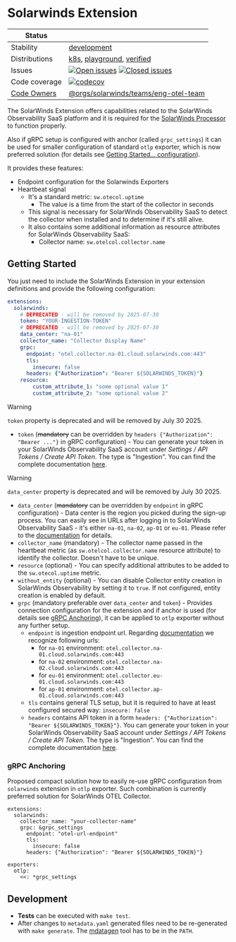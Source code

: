 # Solarwinds Extension

<!-- distribution links hack -->
[verified]: https://github.com/solarwinds/solarwinds-otel-collector-releases/tree/main/distributions/verified
[playground]: https://github.com/solarwinds/solarwinds-otel-collector-releases/tree/main/distributions/playground
[k8s]: https://github.com/solarwinds/solarwinds-otel-collector-releases/tree/main/distributions/k8s

<!-- status autogenerated section -->
| Status        |           |
| ------------- |-----------|
| Stability     | [development]  |
| Distributions | [k8s], [playground], [verified] |
| Issues        | [![Open issues](https://img.shields.io/github/issues-search/open-telemetry/opentelemetry-collector-contrib?query=is%3Aissue%20is%3Aopen%20label%3Aextension%2Fsolarwinds%20&label=open&color=orange&logo=opentelemetry)](https://github.com/open-telemetry/opentelemetry-collector-contrib/issues?q=is%3Aopen+is%3Aissue+label%3Aextension%2Fsolarwinds) [![Closed issues](https://img.shields.io/github/issues-search/open-telemetry/opentelemetry-collector-contrib?query=is%3Aissue%20is%3Aclosed%20label%3Aextension%2Fsolarwinds%20&label=closed&color=blue&logo=opentelemetry)](https://github.com/open-telemetry/opentelemetry-collector-contrib/issues?q=is%3Aclosed+is%3Aissue+label%3Aextension%2Fsolarwinds) |
| Code coverage | [![codecov](https://codecov.io/github/open-telemetry/opentelemetry-collector-contrib/graph/main/badge.svg?component=extension_solarwinds)](https://app.codecov.io/gh/open-telemetry/opentelemetry-collector-contrib/tree/main/?components%5B0%5D=extension_solarwinds&displayType=list) |
| [Code Owners](https://github.com/open-telemetry/opentelemetry-collector-contrib/blob/main/CONTRIBUTING.md#becoming-a-code-owner)    | [@orgs/solarwinds/teams/eng-otel-team](https://www.github.com/orgs/solarwinds/teams/eng-otel-team) |

[development]: https://github.com/open-telemetry/opentelemetry-collector/blob/main/docs/component-stability.md#development
[k8s]: https://github.com/open-telemetry/opentelemetry-collector-releases/tree/main/distributions/otelcol-k8s
[playground]: 
[verified]: 
<!-- end autogenerated section -->

The SolarWinds Extension offers capabilities related to the SolarWinds Observability SaaS platform and it is required for the [SolarWinds Processor](../../processor/solarwindsprocessor) to function properly.

Also if gRPC setup is configured with anchor (called `grpc_settings`) it can be used for smaller configuration of standard `otlp` exporter, which is now preferred solution (for details see [Getting Started... configuration](#getting-started)).

It provides these features:

- Endpoint configuration for the Solarwinds Exporters
- Heartbeat signal
  - It's a standard metric: `sw.otecol.uptime`
    - The value is a time from the start of the collector in seconds
  - This signal is necessary for SolarWinds Observability SaaS to detect the collector when installed and to determine if it's still alive.
  - It also contains some additional information as resource attributes for SolarWinds Observability SaaS:
    - Collector name: `sw.otelcol.collector.name`

## Getting Started

You just need to include the SolarWinds Extension in your extension definitions and provide the following configuration:

```yaml
extensions:
  solarwinds:
    # DEPRECATED - will be removed by 2025-07-30
    token: "YOUR-INGESTION-TOKEN"
    # DEPRECATED - will be removed by 2025-07-30
    data_center: "na-01"
    collector_name: "Collector Display Name"
    grpc:
      endpoint: "otel.collector.na-01.cloud.solarwinds.com:443"
      tls:
        insecure: false
      headers: {"Authorization": "Bearer ${SOLARWINDS_TOKEN}"}
    resource:
        custom_attribute_1: "some optional value 1"
        custom_attribute_2: "some optional value 2"
```
> [!WARNING]
> `token` property is deprecated and will be removed by July 30 2025.
- `token` (~~mandatory~~ can be overridden by `headers {"Authorization": "Bearer ..."}` in gRPC configuration) - You can generate your token in your SolarWinds Observability SaaS account under _Settings / API Tokens / Create API Token_. The type is "Ingestion". You can find the complete documentation [here](https://documentation.solarwinds.com/en/success_center/observability/content/settings/api-tokens.htm).
> [!WARNING]
> `data_center` property is deprecated and will be removed by July 30 2025.
- `data_center` (~~mandatory~~ can be overridden by `endpoint` in gRPC configuration) - Data center is the region you picked during the sign-up process. You can easily see in URLs after logging in to SolarWinds Observability SaaS - it's either `na-01`, `na-02`, `ap-01` or `eu-01`. Please refer to the [documentation](https://documentation.solarwinds.com/en/success_center/observability/content/system_requirements/endpoints.htm#Find) for details.
- `collector_name` (mandatory) - The collector name passed in the heartbeat metric (as `sw.otelcol.collector.name` resource attribute) to identify the collector. Doesn't have to be unique.
- `resource` (optional) - You can specify additional attributes to be added to the `sw.otecol.uptime` metric. 
- `without_entity` (optional) - You can disable Collector entity creation in SolarWinds Observability by setting it to `true`. If not configured, entity creation is enabled by default.
- `grpc` (mandatory preferable over `data_center` and `token`) - Provides connection configuration for the extension and if anchor is used (for details see [gRPC Anchoring](#grpc-anchoring)), it can be applied to `otlp` exporter without any further setup.
  - `endpoint` is ingestion endpoint url. Regarding [documentation](https://documentation.solarwinds.com/en/success_center/observability/content/system_requirements/endpoints.htm#Find) we recognize following urls:
    -  for `na-01` environment: `otel.collector.na-01.cloud.solarwinds.com:443`
    -  for `na-02` environment: `otel.collector.na-02.cloud.solarwinds.com:443`
    -  for `eu-01` environment: `otel.collector.eu-01.cloud.solarwinds.com:443`
    -  for `ap-01` environment: `otel.collector.ap-01.cloud.solarwinds.com:443`
  - `tls` contains general TLS setup, but it is required to have at least configured secured way: `insecure: false`
  - `headers` contains API token in a form `headers: {"Authorization": "Bearer ${SOLARWINDS_TOKEN}"}`. You can generate your token in your SolarWinds Observability SaaS account under _Settings / API Tokens / Create API Token_. The type is "Ingestion". You can find the complete documentation [here](https://documentation.solarwinds.com/en/success_center/observability/content/settings/api-tokens.htm).
### gRPC Anchoring
Proposed compact solution how to easily re-use gRPC configuration from `solarwinds` extension in `otlp` exporter. Such combination is currently preferred solution for SolarWinds OTEL Collector.
```
extensions:
  solarwinds:
    collector_name: "your-collector-name"
    grpc: &grpc_settings
      endpoint: "otel-url-endpoint"
      tls:
        insecure: false
      headers: {"Authorization": "Bearer ${SOLARWINDS_TOKEN}"}

exporters:
  otlp:
    <<: *grpc_settings
```

## Development
- **Tests** can be executed with `make test`.
- After changes to `metadata.yaml` generated files need to be re-generated with `make generate`. The [mdatagen](http://go.opentelemetry.io/collector/cmd/mdatagen) tool has to be in the `PATH`.
